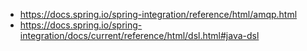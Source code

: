 * https://docs.spring.io/spring-integration/reference/html/amqp.html
* https://docs.spring.io/spring-integration/docs/current/reference/html/dsl.html#java-dsl